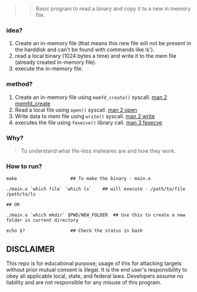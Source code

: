 >> Basic program to read a binary and copy it to a new in memory file.

### idea?

1. Create an in-memory file (that means this new file will not be present in the harddisk and can't be found with commands like ls').
2. read a local binary (1024 bytes a time) and write it to the mem file (already created in-memory file).
3. execute the in-memory file.



### method?

1. Create an in-memory file using `memfd_create()` syscall.	[man 2 memfd_create](https://man7.org/linux/man-pages/man2/memfd_create.2.html)
2. Read a local file using `open()` syscall.			[man 2 open](https://man7.org/linux/man-pages/man2/open.2.html)
3. Write data to mem file using `write()` syscall.		[man 2 write](https://man7.org/linux/man-pages/man2/write.2.html)
4. executes the file using `fexecve()` library call.     	[man 3 fexecve](https://man7.org/linux/man-pages/man3/fexecve.3.html)


### Why?

> To understand what file-less malwares are and how they work.


### How to run?

```
make  					## To make the binary - main.o
	
./main.o `which file` `which ls` 	## will execute - /path/to/file /path/to/ls

## OR

./main.o `which mkdir` $PWD/NEW_FOLDER	## Use this to create a new folder in current directory

echo $?					## Check the status in bash
```

## DISCLAIMER
This repo is for educational purpose; usage of this for attacking targets without prior mutual consent is illegal. It is the end user's responsibility to obey all applicable local, state, and federal laws. Developers assume no liability and are not responsible for any misuse of this program.
